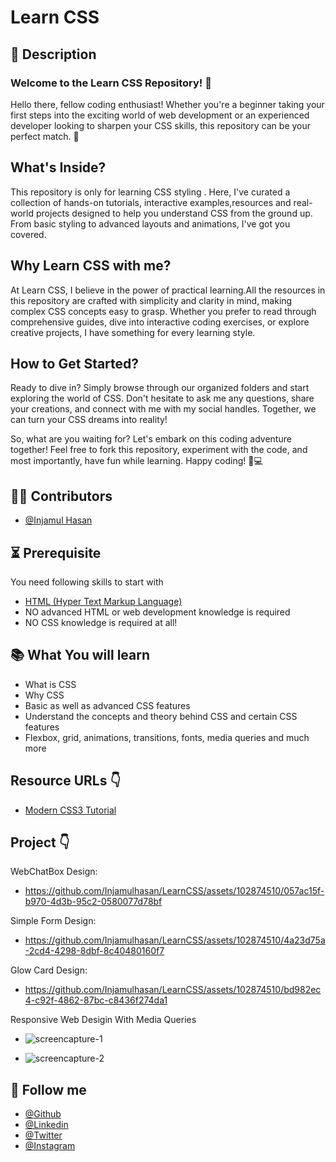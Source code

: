 # Learn CSS

## 📝 Description
### Welcome to the Learn CSS Repository! 🚀

Hello there, fellow coding enthusiast! Whether you're a beginner taking your first steps into the exciting world of web development or an experienced developer looking to sharpen your CSS skills, this repository can be your perfect match. 🎉

## What's Inside?

This repository is only for learning CSS styling . Here, I've curated a collection of hands-on tutorials, interactive examples,resources and real-world projects designed to help you understand CSS from the ground up. From basic styling to advanced layouts and animations, I've got you covered.

## Why Learn CSS with me?

At Learn CSS, I believe in the power of practical learning.All the resources in this repository are crafted with simplicity and clarity in mind, making complex CSS concepts easy to grasp. Whether you prefer to read through comprehensive guides, dive into interactive coding exercises, or explore creative projects, I have something for every learning style.

## How to Get Started?

Ready to dive in? Simply browse through our organized folders and start exploring the world of CSS. Don't hesitate to ask me any questions, share your creations, and connect with me with my social handles. Together, we can turn your CSS dreams into reality!

So, what are you waiting for? Let's embark on this coding adventure together! Feel free to fork this repository, experiment with the code, and most importantly, have fun while learning. Happy coding! 🎨💻


## 🧑‍💻 Contributors
- [@Injamul Hasan](https://github.com/Injamulhasan)

## ⏳ Prerequisite
You need following skills to start with
- [HTML (Hyper Text Markup Language)](https://www.w3schools.com/html/default.asp)
- NO advanced HTML or web development knowledge is required
- NO CSS knowledge is required at all!

## 📚 What You will learn
- What is CSS
- Why CSS
- Basic as well as advanced CSS features
- Understand the concepts and theory behind CSS and certain CSS features
- Flexbox, grid, animations, transitions, fonts, media queries and much more


## Resource URLs 👇
 - [Modern CSS3 Tutorial](https://www.w3schools.com/css/default.asp)

## Project 👇

 WebChatBox Design:
 
 - https://github.com/Injamulhasan/LearnCSS/assets/102874510/057ac15f-b970-4d3b-95c2-0580077d78bf

 Simple Form Design:

 - https://github.com/Injamulhasan/LearnCSS/assets/102874510/4a23d75a-2cd4-4298-8dbf-8c40480160f7
 
 Glow Card Design:

 - https://github.com/Injamulhasan/LearnCSS/assets/102874510/bd982ec4-c92f-4862-87bc-c8436f274da1

 Responsive Web Desigin With Media Queries

- ![screencapture-1](https://github.com/Injamulhasan/LearnCSS/assets/102874510/79633d6c-6b45-4f58-9bd9-9596cb85cf9d)

- ![screencapture-2](https://github.com/Injamulhasan/LearnCSS/assets/102874510/64a814e5-b35c-4b70-b3ef-b1e05dc90432)



## 🥰 Follow me
- [@Github](https://github.com/Injamulhasan) 
- [@Linkedin](https://www.linkedin.com/in/helloinjamul/) 
- [@Twitter](https://twitter.com/injamulhasan) 
- [@Instagram](https://www.instagram.com/injamulhasan_/) 